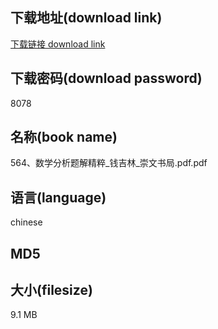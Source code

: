 ## 下载地址(download link)
[下载链接 download link](https://tutu365.netlify.app/?s=564%E3%80%81%E6%95%B0%E5%AD%A6%E5%88%86%E6%9E%90%E9%A2%98%E8%A7%A3%E7%B2%BE%E7%B2%B9_%E9%92%B1%E5%90%89%E6%9E%97_%E5%B4%87%E6%96%87%E4%B9%A6%E5%B1%80.pdf)

## 下载密码(download password)
8078

## 名称(book name)
564、数学分析题解精粹_钱吉林_崇文书局.pdf.pdf

## 语言(language)
chinese

## MD5


## 大小(filesize)
9.1 MB
